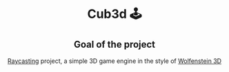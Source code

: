 <div align="center">
  <center><h1>Cub3d 🕹</h1></center>

## Goal of the project

[Raycasting](https://en.wikipedia.org/wiki/Ray_casting) project, a simple 3D game engine in the style of [Wolfenstein 3D](https://en.wikipedia.org/wiki/Wolfenstein_3D)
</div>